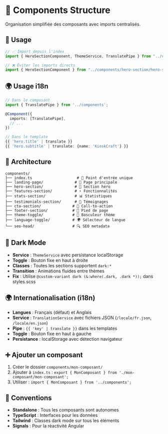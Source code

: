 # 📁 Components Structure

Organisation simplifiée des composants avec imports centralisés.

## 🎯 **Usage**

```typescript
// ✅ Import depuis l'index
import { HeroSectionComponent, ThemeService, TranslatePipe } from "../components";

// ❌ Éviter les imports directs
import { HeroSectionComponent } from "../components/hero-section/hero-section";
```

## 🌍 **Usage i18n**

```typescript
// Dans le composant
import { TranslatePipe } from '../components';

@Component({
  imports: [TranslatePipe],
  // ...
})

// Dans le template
{{ 'hero.title' | translate }}
{{ 'hero.subtitle' | translate: {name: 'KioskCraft'} }}
```

## 📂 **Architecture**

```
components/
├── index.ts                    # 🚀 Point d'entrée unique
├── landing-page/              # 📄 Page principale
├── hero-section/              # 🎨 Section héro
├── features-section/          # ⚡ Fonctionnalités
├── stats-section/             # 📊 Statistiques
├── testimonials-section/      # 💬 Témoignages
├── cta-section/              # 🎯 Call-to-action
├── footer-section/           # 🦶 Pied de page
├── theme-toggle/             # 🌙 Basculeur thème
├── language-toggle/          # 🌍 Sélecteur de langue
└── seo-head/                 # 🔍 SEO metadata
```

## 🌙 **Dark Mode**

- **Service** : `ThemeService` avec persistance localStorage
- **Toggle** : Bouton fixe en haut à droite
- **Classes** : Toutes les sections supportent `dark:*`
- **Transition** : Animations fluides entre thèmes
- **Fix** : Utilise `@custom-variant dark (&:where(.dark, .dark *));` dans styles.scss

## 🌍 **Internationalisation (i18n)**

- **Langues** : Français (défaut) et Anglais
- **Service** : `TranslationService` avec fichiers JSON (`/locale/fr.json`, `/locale/en.json`)
- **Pipe** : `{{ 'key' | translate }}` dans les templates
- **Toggle** : Bouton fixe en haut à gauche
- **Persistance** : localStorage avec détection navigateur

## ➕ **Ajouter un composant**

1. Créer le dossier `components/mon-composant/`
2. Ajouter à `index.ts` : `export { MonComposant } from './mon-composant/mon-composant';`
3. Utiliser : `import { MonComposant } from '../components';`

## 🎨 **Conventions**

- **Standalone** : Tous les composants sont autonomes
- **TypeScript** : Interfaces pour les données
- **Tailwind** : Classes dark mode sur tous les éléments
- **Signals** : Pour la réactivité Angular
